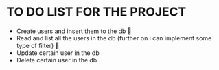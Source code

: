 # TO DO LIST FOR THE PROJECT

- Create users and insert them to the db 🎯
- Read and list all the users in the db (further on i can implement some type of filter) 🎯
- Update certain user in the db
- Delete certain user in the db
